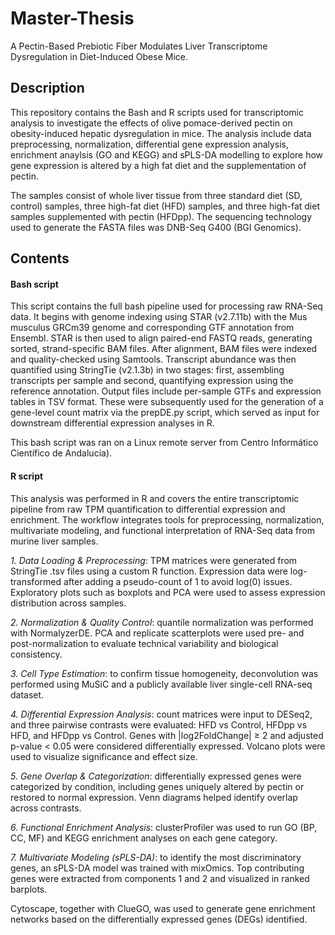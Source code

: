 # Master-Thesis
A Pectin-Based Prebiotic Fiber Modulates Liver Transcriptome Dysregulation in Diet-Induced Obese Mice.

## Description
This repository contains the Bash and R scripts used for transcriptomic analysis to investigate the effects of olive pomace-derived pectin  on obesity-induced hepatic dysregulation in mice. The analysis include data preprocessing, normalization, differential gene expression analysis, enrichment anaylsis (GO and KEGG) and sPLS-DA modelling to explore how gene expression is altered by a high fat diet and the supplementation of pectin. 

The samples consist of whole liver tissue from three standard diet (SD, control) samples, three high-fat diet (HFD) samples, and three high-fat diet samples supplemented with pectin (HFDpp). The sequencing technology used to generate the FASTA files was DNB-Seq G400 (BGI Genomics).

## Contents
#### Bash script
This script contains the full bash pipeline used for processing raw RNA-Seq data. It begins with genome indexing using STAR (v2.7.11b) with the Mus musculus GRCm39 genome and corresponding GTF annotation from Ensembl. STAR is then used to align paired-end FASTQ reads, generating sorted, strand-specific BAM files. After alignment, BAM files were indexed and quality-checked using Samtools. Transcript abundance was then quantified using StringTie (v2.1.3b) in two stages: first, assembling transcripts per sample and second, quantifying expression using the reference annotation. Output files include per-sample GTFs and expression tables in TSV format. These were subsequently used for the generation of a gene-level count matrix via the prepDE.py script, which served as input for downstream differential expression analyses in R.

This bash script was ran on a Linux remote server from Centro Informático Científico de Andalucía). 

#### R script
This analysis was performed in R and covers the entire transcriptomic pipeline from raw TPM quantification to differential expression and enrichment. The workflow integrates tools for preprocessing, normalization, multivariate modeling, and functional interpretation of RNA-Seq data from murine liver samples.

*1. Data Loading & Preprocessing*: TPM matrices were generated from StringTie .tsv files using a custom R function. Expression data were log-transformed after adding a pseudo-count of 1 to avoid log(0) issues. Exploratory plots such as boxplots and PCA were used to assess expression distribution across samples.

*2. Normalization & Quality Control*: quantile normalization was performed with NormalyzerDE. PCA and replicate scatterplots were used pre- and post-normalization to evaluate technical variability and biological consistency. 

*3. Cell Type Estimation*: to confirm tissue homogeneity, deconvolution was performed using MuSiC and a publicly available liver single-cell RNA-seq dataset.

*4. Differential Expression Analysis*: count matrices were input to DESeq2, and three pairwise contrasts were evaluated: HFD vs Control, HFDpp vs HFD, and HFDpp vs Control. Genes with |log2FoldChange| ≥ 2 and adjusted p-value < 0.05 were considered differentially expressed. Volcano plots were used to visualize significance and effect size.

*5. Gene Overlap & Categorization*: differentially expressed genes were categorized by condition, including genes uniquely altered by pectin or restored to normal expression. Venn diagrams helped identify overlap across contrasts.

*6. Functional Enrichment Analysis*: clusterProfiler was used to run GO (BP, CC, MF) and KEGG enrichment analyses on each gene category.

*7. Multivariate Modeling (sPLS-DA)*: to identify the most discriminatory genes, an sPLS-DA model was trained with mixOmics. Top contributing genes were extracted from components 1 and 2 and visualized in ranked barplots.

Cytoscape, together with ClueGO, was used to generate gene enrichment networks based on the differentially expressed genes (DEGs) identified.
